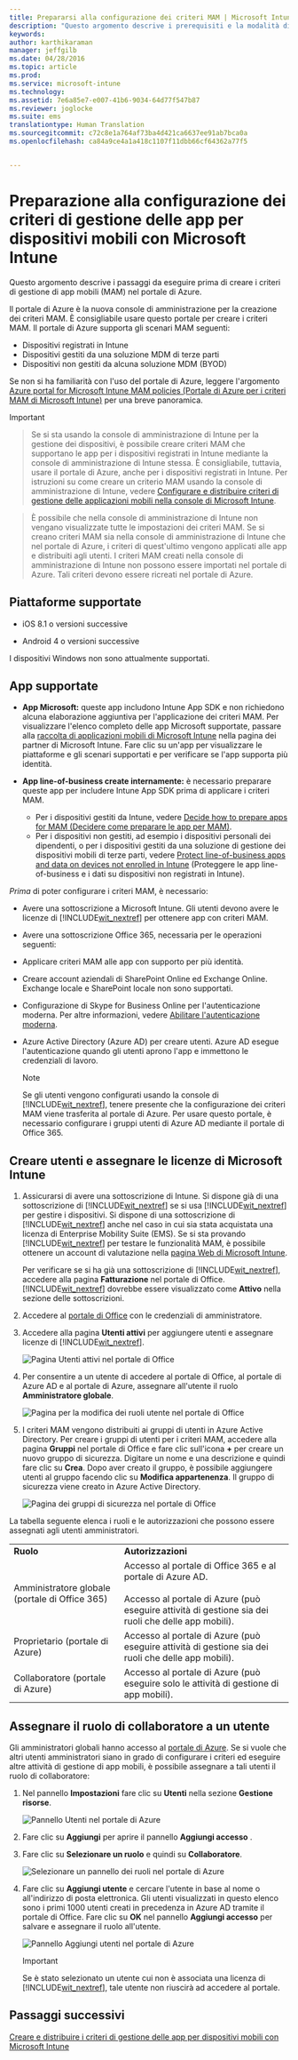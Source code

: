 ```yaml
---
title: Prepararsi alla configurazione dei criteri MAM | Microsoft Intune
description: "Questo argomento descrive i prerequisiti e la modalità di configurazione degli utenti per poter creare i criteri di gestione di app mobili."
keywords: 
author: karthikaraman
manager: jeffgilb
ms.date: 04/28/2016
ms.topic: article
ms.prod: 
ms.service: microsoft-intune
ms.technology: 
ms.assetid: 7e6a85e7-e007-41b6-9034-64d77f547b87
ms.reviewer: joglocke
ms.suite: ems
translationtype: Human Translation
ms.sourcegitcommit: c72c8e1a764af73ba4d421ca6637ee91ab7bca0a
ms.openlocfilehash: ca84a9ce4a1a418c1107f11dbb66cf64362a77f5


---
```


# Preparazione alla configurazione dei criteri di gestione delle app per dispositivi mobili con Microsoft Intune
Questo argomento descrive i passaggi da eseguire prima di creare i criteri di gestione di app mobili (MAM) nel portale di Azure.

Il portale di Azure è la nuova console di amministrazione per la creazione dei criteri MAM. È consigliabile usare questo portale per creare i criteri MAM. Il portale di Azure supporta gli scenari MAM seguenti:
- Dispositivi registrati in Intune
- Dispositivi gestiti da una soluzione MDM di terze parti
- Dispositivi non gestiti da alcuna soluzione MDM (BYOD)

Se non si ha familiarità con l'uso del portale di Azure, leggere l'argomento [Azure portal for Microsoft Intune MAM policies (Portale di Azure per i criteri MAM di Microsoft Intune)](azure-portal-for-microsoft-intune-mam-policies.md) per una breve panoramica.

>[!IMPORTANT]

> Se si sta usando la console di amministrazione di Intune per la gestione dei dispositivi, è possibile creare criteri MAM che supportano le app per i dispositivi registrati in Intune mediante la console di amministrazione di Intune stessa. È consigliabile, tuttavia, usare il portale di Azure, anche per i dispositivi registrati in Intune. Per istruzioni su come creare un criterio MAM usando la console di amministrazione di Intune, vedere [Configurare e distribuire criteri di gestione delle applicazioni mobili nella console di Microsoft Intune](configure-and-deploy-mobile-application-management-policies-in-the-microsoft-intune-console.md).

> È possibile che nella console di amministrazione di Intune non vengano visualizzate tutte le impostazioni dei criteri MAM. Se si creano criteri MAM sia nella console di amministrazione di Intune che nel portale di Azure, i criteri di quest'ultimo vengono applicati alle app e distribuiti agli utenti.
> I criteri MAM creati nella console di amministrazione di Intune non possono essere importati nel portale di Azure.  Tali criteri devono essere ricreati nel portale di Azure.


##  Piattaforme supportate
- iOS 8.1 o versioni successive

- Android 4 o versioni successive

I dispositivi Windows non sono attualmente supportati.
##  App supportate
* **App Microsoft:** queste app includono Intune App SDK e non richiedono alcuna elaborazione aggiuntiva per l'applicazione dei criteri MAM.
Per visualizzare l'elenco completo delle app Microsoft supportate, passare alla [raccolta di applicazioni mobili di Microsoft Intune](https://www.microsoft.com/en-us/server-cloud/products/microsoft-intune/partners.aspx) nella pagina dei partner di Microsoft Intune. Fare clic su un'app per visualizzare le piattaforme e gli scenari supportati e per verificare se l'app supporta più identità.
* **App line-of-business create internamente:** è necessario preparare queste app per includere Intune App SDK prima di applicare i criteri MAM.

  * Per i dispositivi gestiti da Intune, vedere [Decide how to prepare apps for MAM (Decidere come preparare le app per MAM)](decide-how-to-prepare-apps-for-mobile-application-management-with-microsoft-intune.md).
  * Per i dispositivi non gestiti, ad esempio i dispositivi personali dei dipendenti, o per i dispositivi gestiti da una soluzione di gestione dei dispositivi mobili di terze parti, vedere [Protect line-of-business apps and data on devices not enrolled in Intune](protect-line-of-business-apps-and-data-on-devices-not-enrolled-in-microsoft-intune.md) (Proteggere le app line-of-business e i dati su dispositivi non registrati in Intune).

*Prima* di poter configurare i criteri MAM, è necessario:

-   Avere una sottoscrizione a Microsoft Intune.    Gli utenti devono avere le licenze di [!INCLUDE[wit_nextref](../includes/wit_nextref_md.md)] per ottenere app con criteri MAM.

-   Avere una sottoscrizione Office 365, necessaria per le operazioni seguenti:
  - Applicare criteri MAM alle app con supporto per più identità.
  - Creare account aziendali di SharePoint Online ed Exchange Online. Exchange locale e SharePoint locale non sono supportati.
-   Configurazione di Skype for Business Online per l'autenticazione moderna. Per altre informazioni, vedere [Abilitare l'autenticazione moderna](http://social.technet.microsoft.com/wiki/contents/articles/34339.skype-for-business-online-enable-your-tenant-for-modern-authentication.aspx.md).


- Azure Active Directory (Azure AD) per creare utenti. Azure AD esegue l'autenticazione quando gli utenti aprono l'app e immettono le credenziali di lavoro.

    > [!NOTE]
    > Se gli utenti vengono configurati usando la console di [!INCLUDE[wit_nextref](../includes/wit_nextref_md.md)], tenere presente che la configurazione dei criteri MAM viene trasferita al portale di Azure. Per usare questo portale, è necessario configurare i gruppi utenti di Azure AD mediante il portale di Office 365.


## Creare utenti e assegnare le licenze di Microsoft Intune

1. Assicurarsi di avere una sottoscrizione di Intune. Si dispone già di una sottoscrizione di [!INCLUDE[wit_nextref](../includes/wit_nextref_md.md)] se si usa [!INCLUDE[wit_nextref](../includes/wit_nextref_md.md)] per gestire i dispositivi.  Si dispone di una sottoscrizione di [!INCLUDE[wit_nextref](../includes/wit_nextref_md.md)] anche nel caso in cui sia stata acquistata una licenza di Enterprise Mobility Suite (EMS). Se si sta provando [!INCLUDE[wit_nextref](../includes/wit_nextref_md.md)] per testare le funzionalità MAM, è possibile ottenere un account di valutazione nella [pagina Web di Microsoft Intune](http://www.microsoft.com/en-us/server-cloud/products/microsoft-intune/).

    Per verificare se si ha già una sottoscrizione di [!INCLUDE[wit_nextref](../includes/wit_nextref_md.md)], accedere alla pagina **Fatturazione** nel portale di Office.  [!INCLUDE[wit_nextref](../includes/wit_nextref_md.md)] dovrebbe essere visualizzato come **Attivo** nella sezione delle sottoscrizioni.

2.  Accedere al [portale di Office](http://portal.office.com) con le credenziali di amministratore.

3.  Accedere alla pagina **Utenti attivi** per aggiungere utenti e assegnare licenze di [!INCLUDE[wit_nextref](../includes/wit_nextref_md.md)].

    ![Pagina Utenti attivi nel portale di Office](../media/AppManagement/OfficePortal_AddUsers.png)

4.  Per consentire a un utente di accedere al portale di Office, al portale di Azure AD e al portale di Azure, assegnare all'utente il ruolo **Amministratore globale**.

    ![Pagina per la modifica dei ruoli utente nel portale di Office](../media/AppManagement/OfficePortal_AddRoletoUser.png)

5.  I criteri MAM vengono distribuiti ai gruppi di utenti in Azure Active Directory. Per creare i gruppi di utenti per i criteri MAM, accedere alla pagina **Gruppi** nel portale di Office e fare clic sull'icona **+** per creare un nuovo gruppo di sicurezza.  Digitare un nome e una descrizione e quindi fare clic su **Crea**. Dopo aver creato il gruppo, è possibile aggiungere utenti al gruppo facendo clic su **Modifica appartenenza**. Il gruppo di sicurezza viene creato in Azure Active Directory.

    ![Pagina dei gruppi di sicurezza nel portale di Office](../media/AppManagement/OfficePortal_CreateGroups.png)

La tabella seguente elenca i ruoli e le autorizzazioni che possono essere assegnati agli utenti amministratori.

|||
|--|----|
|**Ruolo**|**Autorizzazioni**|
|Amministratore globale (portale di Office 365)|Accesso al portale di Office 365 e al portale di Azure AD.<br /><br />Accesso al portale di Azure (può eseguire attività di gestione sia dei ruoli che delle app mobili).|
|Proprietario (portale di Azure)|Accesso al portale di Azure (può eseguire attività di gestione sia dei ruoli che delle app mobili).|
|Collaboratore (portale di Azure)|Accesso al portale di Azure (può eseguire solo le attività di gestione di app mobili).|

## Assegnare il ruolo di collaboratore a un utente

Gli amministratori globali hanno accesso al [portale di Azure](https://portal.azure.com).  Se si vuole che altri utenti amministratori siano in grado di configurare i criteri ed eseguire altre attività di gestione di app mobili, è possibile assegnare a tali utenti il ruolo di collaboratore:


1.  Nel pannello **Impostazioni** fare clic su **Utenti** nella sezione **Gestione risorse**.

    ![Pannello Utenti nel portale di Azure](../media/AppManagement/AzurePortal_MAM_AddUsers.png)

2.  Fare clic su **Aggiungi** per aprire il pannello **Aggiungi accesso** .

3.  Fare clic su **Selezionare un ruolo** e quindi su **Collaboratore**.

    ![Selezionare un pannello dei ruoli nel portale di Azure](../media/AppManagement/AzurePortal_MAM_AddRole.png)

4.  Fare clic su **Aggiungi utente** e cercare l'utente in base al nome o all'indirizzo di posta elettronica. Gli utenti visualizzati in questo elenco sono i primi 1000 utenti creati in precedenza in Azure AD tramite il portale di Office. Fare clic su **OK** nel pannello **Aggiungi accesso** per salvare e assegnare il ruolo all'utente.

    ![Pannello Aggiungi utenti nel portale di Azure](../media/AppManagement/AzurePortal_MAM_AddusertoRole.png)

    > [!IMPORTANT]
    > Se è stato selezionato un utente cui non è associata una licenza di [!INCLUDE[wit_nextref](../includes/wit_nextref_md.md)], tale utente non riuscirà ad accedere al portale.

## Passaggi successivi
[Creare e distribuire i criteri di gestione delle app per dispositivi mobili con Microsoft Intune](create-and-deploy-mobile-app-management-policies-with-microsoft-intune.md)



<!--HONumber=Jul16_HO3-->



